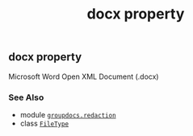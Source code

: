 ﻿---
title: docx property
second_title: GroupDocs.Redaction for Python via .NET API References
description: 
type: docs
url: /python-net/groupdocs.redaction/filetype/docx/
is_root: false
weight: 100
---

## docx property


Microsoft Word Open XML Document (.docx)

### See Also
* module [`groupdocs.redaction`](../../)
* class [`FileType`](/redaction/python-net/groupdocs.redaction/filetype)
